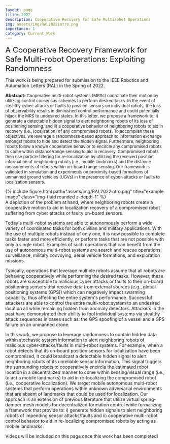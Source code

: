 ```yaml
---
layout: page
title: 2022
description: Cooperative Recovery for Safe Multirobot Operations
img: assets/img/RAL2022intro.png
importance: 1
category: Current Work
---
```




<font size="+2.6">A Cooperative Recovery Framework for Safe Multi-robot Operations: Exploiting Randomness</font>
<br/>

This work is being prepared for submission to the IEEE Robotics and Automation Letters (RAL) in the Spring of 2022.

<p style="font-size:13px"><span style="font-size:14px"><b>Abstract:</b></span> Cooperative multi-robot systems (MRSs) coordinate their motion by utilizing control consensus schemes to perform desired tasks. In the event of stealthy cyber-attacks or faults to position sensors on individual robots, the loss of observability results in diminished control performance and could potentially hijack the MRS to undesired states. In this letter, we propose a framework to: i) generate a detectable hidden signal to alert neighboring robots of its loss of positioning sensing, and ii) a cooperative behavior of neighboring robots to aid in recovery (i.e., localization) of any compromised robots. To accomplish these objectives, we leverage a randomness-based approach to information exchange amongst robots to hide and detect the hidden signal. Furthermore, neighboring robots follow a known cooperative behavior to encircle any compromised robots to come within distance/range sensing to aid in recovery. Compromised robots then use particle filtering for re-localization by utilizing the received position information of neighboring robots (i.e., mobile landmarks) and the distance measurements of robots within on-board range sensing. Our framework is validated in simulation and experiments on proximity-based formations of unmanned ground vehicles (UGVs) in the presence of cyber-attacks or faults to localization sensors.</p>
  
<div class="row row-cols-1 justify-content-center">
    <!-- <div class="col-sm mt-3 mt-md-0"> -->
    <div class="col-7">
        {% include figure.html path="assets/img/RAL2022intro.png" title="example image" class="img-fluid rounded z-depth-1" %}
    </div>
</div>
<div class="caption">
    A depiction of the problem at hand, where neighboring robots create a cooperative motion to aid in localization recovery of a compromised robot suffering from cyber attacks or faulty on-board sensors.
</div>


Today's multi-robot systems are able to autonomously perform a wide variety of coordinated tasks for both civilian and military applications. With the use of multiple robots instead of only one, it is now possible to complete tasks faster and more efficiently, or perform tasks that are not possible with only a single robot. Examples of such operations that can benefit from the use of autonomous multi-robot systems are search and rescue operations, surveillance, military convoying, aerial vehicle formations, and exploration missions.


Typically, operations that leverage multiple robots assume that all robots are behaving cooperatively while performing the desired tasks.
However, these robots are susceptible to malicious cyber attacks or faults to their on-board positioning sensors that receive data from external sources (e.g., global positioning systems (GPS)) which can negatively impact swarming capability, thus affecting the entire system's performance. Successful attackers are able to control the entire multi-robot system to an undesired location all while remaining hidden from anomaly detectors. Attackers in the past have demonstrated their ability to fool individual systems via stealthy attack sequences in cases such as: the GPS spoofing of a vessel and a GPS failure on an unmanned drone.

In this work, we propose to leverage randomness to contain hidden data within stochastic system information to alert neighboring robots of malicious cyber-attacks/faults in multi-robot systems. For example, when a robot detects that its on-board position sensors for localization have been compromised, it could broadcast a detectable hidden signal to alert neighboring robots of its unreliable sensor information. This signal triggers the surrounding robots to cooperatively encircle the estimated robot location in a decentralized manner to come within sensing/visual range (i.e., to act a mobile landmarks) to aid in re-localizing the compromised robot (i.e., cooperative localization). We target mobile autonomous multi-robot systems that perform operations within unknown adversarial environments that are absent of landmarks that could be used for localization. Our approach is an extension of previous literature that utilize virtual spring-damper mesh models for decentralized formation control while formalizing a framework that provide to: i) generate hidden signals to alert neighboring robots of impending sensor attacks/faults and ii) cooperative multi-robot control behavior to aid in re-localizing compromised robots by acting as mobile landmarks.


Videos will be included on this page once this work has been completed!



